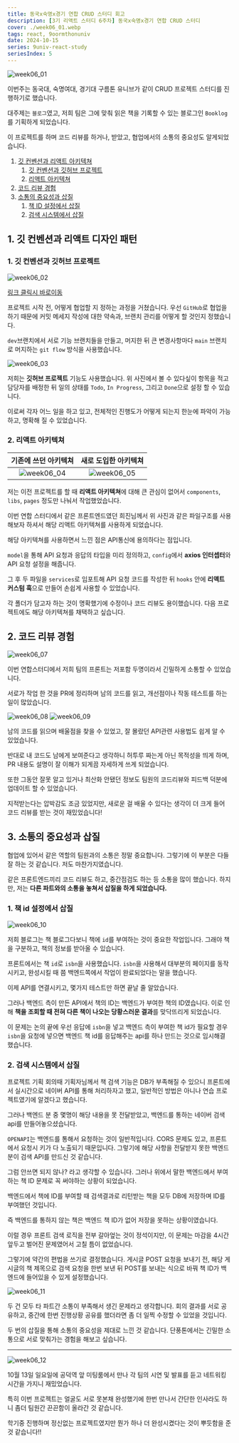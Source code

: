 ```yaml
---
title: 동국x숙명x경기 연합 CRUD 스터디 회고
description: [3기 리액트 스터디 6주차] 동국x숙명x경기 연합 CRUD 스터디
cover: ./week06_01.webp
tags: react, 9oormthonuniv
date: 2024-10-15
series: 9univ-react-study
seriesIndex: 5
---
```


![week06_01](./week06_01.webp)

이번주는 동국대, 숙명여대, 경기대 구름톤 유니브가 같이 CRUD 프로젝트 스터디를 진행하기로 했습니다.

대주제는 `블로그`였고, 저희 팀은 그에 맞춰 읽은 책을 기록할 수 있는 블로그인 `Booklog`를 기획하게 되었습니다. 

이 프로젝트를 하며 코드 리뷰를 하거나, 받았고, 협업에서의 소통의 중요성도 알게되었습니다.


1. [깃 컨벤션과 리액트 아키텍쳐](#1-깃-컨벤션과-리액트-디자인-패턴)
    1. [깃 컨벤션과 깃허브 프로젝트](#1-깃-컨벤션과-깃허브-프로젝트)
    2. [리액트 아키텍쳐](#2-리액트-아키텍쳐)
2. [코드 리뷰 경험](#2-코드-리뷰-경험)
3. [소통의 중요성과 삽질](#3-소통의-중요성과-삽질)
    1. [책 ID 설정에서 삽질](#1-책-id-설정에서-삽질)
    2. [검색 시스템에서 삽질](#2-검색-시스템에서-삽질)


## 1. 깃 컨벤션과 리액트 디자인 패턴

### 1. 깃 컨벤션과 깃허브 프로젝트

![week06_02](./week06_02.webp)

[링크 클릭시 바로이동](https://gist.github.com/karpitony/780a73487393e0f3fcee67eb2d8dd777)

프로젝트 시작 전, 어떻게 협업할 지 정하는 과정을 거쳤습니다. 우선 `GitHub`로 협업을 하기 때문에 커밋 메세지 작성에 대한 약속과, 브랜치 관리를 어떻게 할 것인지 정했습니다. 

`dev`브랜치에서 서로 기능 브랜치들을 만들고, 머지한 뒤 큰 변경사항마다 `main` 브랜치로 머지하는 `git flow` 방식을 사용했습니다.

![week06_03](./week06_03.webp)

저희는 **깃허브 프로젝트** 기능도 사용했습니다. 위 사진에서 볼 수 있다싶이 항목을 적고 담당자를 배정한 뒤 일의 상태를 `Todo`, `In Progress`, 그리고 `Done`으로 설정 할 수 있습니다. 

이로써 각자 어느 일을 하고 있고, 전체적인 진행도가 어떻게 되는지 한눈에 파악이 가능하고, 명확해 질 수 있었습니다.


### 2. 리액트 아키텍쳐

| 기존에 쓰던 아키텍쳐 | 새로 도입한 아키텍쳐 |
|:---:|:---:|
| ![week06_04](./week06_04.webp) | ![week06_05](./week06_05.webp) |

저는 이전 프로젝트를 할 때 **리액트 아키텍쳐**에 대해 큰 관심이 없어서 `components`, `libs`, `pages` 정도만 나눠서 작업했었습니다. 

이번 연합 스터디에서 같은 프론트엔드였던 희진님께서 위 사진과 같은 파일구조를 사용해보자 하셔서 해당 리액트 아키텍쳐를 사용하게 되었습니다.


해당 아키텍쳐를 사용하면서 느낀 점은 API통신에 용의하다는 점입니다. 

`model`을 통해 API 요청과 응답의 타입을 미리 정의하고, `config`에서 **axios 인터셉터**와 API 요청 설정을 해줍니다. 

그 후 두 파일을 `services`로 임포트해 API 요청 코드를 작성한 뒤 `hooks` 안에 **리액트 커스텀 훅**으로 만들어 손쉽게 사용할 수 있었습니다.

각 폴더가 담고자 하는 것이 명확했기에 수정이나 코드 리뷰도 용이했습니다. 다음 프로젝트에도 해당 아키텍쳐를 채택하고 싶습니다.


## 2. 코드 리뷰 경험

![week06_07](./week06_07.webp)

이번 연합스터디에서 저희 팀의 프론트는 저포함 두명이라서 긴밀하게 소통할 수 있었습니다. 

서로가 작업 한 것을 PR에 정리하며 남의 코드를 읽고, 개선점이나 작동 테스트를 하는 일이 많았습니다.

![week06_08](./week06_08.webp)
![week06_09](./week06_09.webp)

남의 코드를 읽으며 배울점을 찾을 수 있었고, 잘 몰랐던 API관련 사용법도 쉽게 알 수 있었습니다.

반대로 내 코드도 남에게 보여준다고 생각하니 허투루 짜는게 아닌 목적성을 띄게 하며, PR 내용도 설명이 잘 이해가 되게끔 자세하게 쓰게 되었습니다.

또한 그동안 잘못 알고 있거나 최산화 안됐던 정보도 팀원의 코드리뷰와 피드백 덕분에 업데이트 할 수 있었습니다. 

지적받는다는 압박감도 조금 있었지만, 새로운 걸 배울 수 있다는 생각이 더 크게 들어 코드 리뷰를 받는 것이 재밌었습니다!


## 3. 소통의 중요성과 삽질

협업에 있어서 같은 역할의 팀원과의 소통은 정말 중요합니다. 그렇기에 이 부분은 다들 잘 하는 것 같습니다. 저도 마찬가지였습니다. 

같은 프론트엔드끼리 코드 리뷰도 하고, 중간점검도 하는 등 소통을 많이 했습니다. 하지만, 저는 **다른 파트와의 소통을 놓쳐서 삽질을 하게 되었습니다.**

### 1. 책 id 설정에서 삽질

![week06_10](./week06_10.webp)

저희 블로그는 책 블로그다보니 책에 `id`를 부여하는 것이 중요한 작업입니다. 그래야 책을 구분하고, 책의 정보를 받아올 수 있습니다.

프론트에서는 책 `id`로 `isbn`을 사용했습니다. `isbn`을 사용해서 대부분의 페이지를 동작시키고, 완성시킬 때 쯤 백엔드쪽에서 작업이 완료되었다는 말을 했습니다.

이제 API를 연결시키고, 몇가지 테스트만 하면 끝날 줄 알았습니다. 

그러나 백엔드 측이 만든 API에서 책의 ID는 백엔드가 부여한 책의 ID였습니다. 이로 인해 **책을 조회할 때 전혀 다른 책이 나오는 당황스러운 결과**를 맞닥뜨리게 되었습니다.

이 문제는 논의 끝에 우선 응답에 `isbn`을 넣고 백엔드 측이 부여한 책 id가 필요할 경우 `isbn`을 요청에 넣으면 백엔드 책 id를 응답해주는 api를 하나 만드는 것으로 임시해결 했습니다.


### 2. 검색 시스템에서 삽질

프로젝트 기획 회의때 기획자님께서 책 검색 기능은 DB가 부족해질 수 있으니 프론트에서 실시간으로 네이버 API를 통해 처리하자고 했고, 일반적인 방법은 아니나 연습 프로젝트였기에 알겠다고 했습니다. 

그러나 백엔드 분 중 몇명이 해당 내용을 못 전달받았고, 백엔드를 통하는 네이버 검색 api를 만들어놓으셨습니다.

`OPENAPI`는 백엔드를 통해서 요청하는 것이 일반적입니다. CORS 문제도 있고, 프론트에서 요청시 키가 다 노출되기 때문입니다. 그렇기에 해당 사항을 전달받지 못한 백엔드분이 검색 API를 만드신 것 같습니다.

그럼 안쓰면 되지 않나? 라고 생각할 수 있습니다. 그러나 위에서 말한 백엔드에서 부여하는 책 ID 문제로 꼭 써야하는 상황이 되었습니다.

백엔드에서 책에 ID를 부여할 때 검색결과로 리턴받는 책을 모두 DB에 저장하며 ID를 부여했던 것입니다.

즉 백엔드를 통하지 않는 책은 백엔드 책 ID가 없어 저장을 못하는 상황이였습니다.


이럴 경우 프론트 검색 로직을 전부 갈아엎는 것이 정석이지만, 이 문제는 마감을 4시간 앞두고 벌어진 문제였어서 고칠 틈이 없었습니다. 

그렇기에 약간의 편법을 쓰기로 결정했습니다. 게시글 POST 요청을 보내기 전, 해당 게시글의 책 제목으로 검색 요청을 한번 보낸 뒤 POST를 보내는 식으로 바꿔 책 ID가 백엔드에 들어있을 수 있게 설정했습니다.

![week06_11](./week06_11.webp)

두 건 모두 타 파트간 소통이 부족해서 생긴 문제라고 생각합니다. 회의 결과를 서로 공유하고, 중간에 한번 진행상황 공유를 했더라면 좀 더 일찍 수정할 수 있었을 것입니다.

두 번의 삽질을 통해 소통의 중요성을 제대로 느낀 것 같습니다. 단풍톤에서는 긴밀한 소통으로 서로 맞춰가는 경험을 해보고 싶습니다.

<hr />

![week06_12](./week06_12.webp)

10월 13일 일요일에 공덕역 앞 미팅룸에서 만나 각 팀의 시연 및 발표를 듣고 네트워킹 시간을 가지니 재밌었습니다.

특히 이번 프로젝트는 얼굴도 서로 못본채 완성했기에 한번 만나서 간단한 인사라도 하니 좀더 팀원간 끈끈함이 올라간 것 같습니다. 

학기중 진행하며 정신없는 프로젝트였지만 뭔가 하나 더 완성시켰다는 것이 뿌듯함을 준 것 같습니다!!
